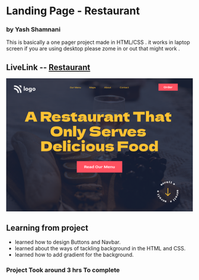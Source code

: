 # Landing Page -  Restaurant

### by Yash Shamnani 

This is basically a one pager project made in HTML/CSS  . it   works in laptop screen if you are using desktop please zome in or out that might work .

## LiveLink -- [Restaurant]("https://restaurantlandingpage-yashshamnani.netlify.app/")



![img](2.png)

## Learning from project

 
  - learned how to design Buttons and Navbar.
 -  learned about the ways of tackling background    in the HTML and CSS.
 - learned how to add gradient for the background.
  


### Project Took around 3 hrs To complete 